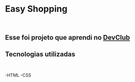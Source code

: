 <h1>Easy Shopping </h1>
<br>
<h2>Esse foi projeto que aprendi no <a href="https://rodolfomori.com.br/devclub">DevClub</a></h2>

<h2>Tecnologias utilizadas</h2>
<br>

<p>
-HTML
-CSS
</p>
